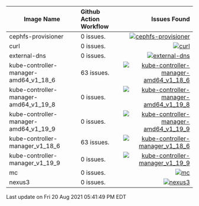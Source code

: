 
| Image Name | Github Action Workflow | Issues Found | 
|--------|:--------|--------:|
| cephfs-provisioner | 0 issues. | [![cephfs-provisioner](https://github.com/Cray-HPE/container-images/actions/workflows/cephfs-provisioner.yaml/badge.svg?branch=main)](https://github.com/Cray-HPE/container-images/actions/workflows/cephfs-provisioner.yaml) |
| curl | 0 issues. | [![curl](https://github.com/Cray-HPE/container-images/actions/workflows/curl.yaml/badge.svg?branch=main)](https://github.com/Cray-HPE/container-images/actions/workflows/curl.yaml) |
| external-dns | 0 issues. | [![external-dns](https://github.com/Cray-HPE/container-images/actions/workflows/external-dns.yaml/badge.svg?branch=main)](https://github.com/Cray-HPE/container-images/actions/workflows/external-dns.yaml) |
| kube-controller-manager-amd64_v1_18_6 | 63 issues. | [![kube-controller-manager-amd64_v1_18_6](https://github.com/Cray-HPE/container-images/actions/workflows/kube-controller-manager-amd64_v1_18_6.yaml/badge.svg?branch=main)](https://github.com/Cray-HPE/container-images/actions/workflows/kube-controller-manager-amd64_v1_18_6.yaml) |
| kube-controller-manager-amd64_v1_19_8 | 0 issues. | [![kube-controller-manager-amd64_v1_19_8](https://github.com/Cray-HPE/container-images/actions/workflows/kube-controller-manager-amd64_v1_19_8.yaml/badge.svg?branch=main)](https://github.com/Cray-HPE/container-images/actions/workflows/kube-controller-manager-amd64_v1_19_8.yaml) |
| kube-controller-manager-amd64_v1_19_9 | 0 issues. | [![kube-controller-manager-amd64_v1_19_9](https://github.com/Cray-HPE/container-images/actions/workflows/kube-controller-manager-amd64_v1_19_9.yaml/badge.svg?branch=main)](https://github.com/Cray-HPE/container-images/actions/workflows/kube-controller-manager-amd64_v1_19_9.yaml) |
| kube-controller-manager_v1_18_6 | 63 issues. | [![kube-controller-manager_v1_18_6](https://github.com/Cray-HPE/container-images/actions/workflows/kube-controller-manager_v1_18_6.yaml/badge.svg?branch=main)](https://github.com/Cray-HPE/container-images/actions/workflows/kube-controller-manager_v1_18_6.yaml) |
| kube-controller-manager_v1_19_9 | 0 issues. | [![kube-controller-manager_v1_19_9](https://github.com/Cray-HPE/container-images/actions/workflows/kube-controller-manager_v1_19_9.yaml/badge.svg?branch=main)](https://github.com/Cray-HPE/container-images/actions/workflows/kube-controller-manager_v1_19_9.yaml) |
| mc | 0 issues. | [![mc](https://github.com/Cray-HPE/container-images/actions/workflows/mc.yaml/badge.svg?branch=main)](https://github.com/Cray-HPE/container-images/actions/workflows/mc.yaml) |
| nexus3 | 0 issues. | [![nexus3](https://github.com/Cray-HPE/container-images/actions/workflows/nexus3.yaml/badge.svg?branch=main)](https://github.com/Cray-HPE/container-images/actions/workflows/nexus3.yaml) |

Last update on Fri 20 Aug 2021 05:41:49 PM EDT

